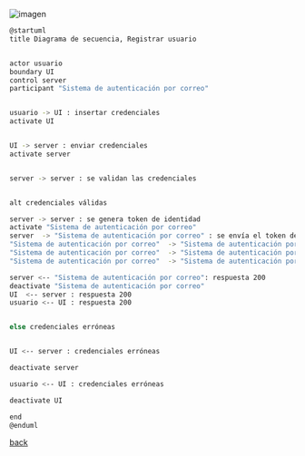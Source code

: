 ![imagen](http://www.plantuml.com/plantuml/png/jPD1ojim48NtEiMGTGAXor1A5eNIJHSjFS1K6eAeB9dHo93Zz01TTTUjB_QFBUKt3WISHJOXbj_xtjDOEcT1bj858ru2mMUF5yOEmH5aieMYzRY7xtJnMHWPIYx8FXbZq4fQdd-b4Xto5Nv-DJP5uHGKm0EnwJN1MzzZ5DZzK0vLFXQXg6_G-l5VX5vfDZ5JsYczSU7mIObm0X-L9gWI9ZUt2fId3dv08TMeHuKghwbgeJZuXuQcKbVzjt9cWW63TnWXO5uJZC4WgoKOnZ-JE3zYNIWI8qZwJN7Qk5UhgC4jTJREfL4rOAEZ5g0uZ7yHA2mTCkLPUzNL9jRbyFuzD-AVQlAbpY6E_pjYZMjJhjhN91PaX_2jJ87xspwlTGmlIMoZRaaKo0ghoji4k4ptzY4_7WuRqITWodsXB0WVZaVZwDcpexTZpclHzy1MRPQezFwrCHGohSyzyRGrmbpltWh-IBZqRbfpbxpDEzrtYiwSzQTquGq0.png)

```bash
@startuml
title Diagrama de secuencia, Registrar usuario


actor usuario
boundary UI
control server
participant "Sistema de autenticación por correo"


usuario -> UI : insertar credenciales
activate UI


UI -> server : enviar credenciales
activate server 


server -> server : se validan las credenciales


alt credenciales válidas

server -> server : se genera token de identidad
activate "Sistema de autenticación por correo"
server  -> "Sistema de autenticación por correo" : se envía el token de sesión y el correo del usuario
"Sistema de autenticación por correo"  -> "Sistema de autenticación por correo" : Genera número de validación
"Sistema de autenticación por correo"  -> "Sistema de autenticación por correo" : Guarda Numero, correo y token
"Sistema de autenticación por correo"  -> "Sistema de autenticación por correo" : envía correo electrónico al usuario

server <-- "Sistema de autenticación por correo": respuesta 200
deactivate "Sistema de autenticación por correo"
UI  <-- server : respuesta 200
usuario <-- UI : respuesta 200


else credenciales erróneas


UI <-- server : credenciales erróneas

deactivate server

usuario <-- UI : credenciales erróneas

deactivate UI

end
@enduml
```

[back](../../../Diagramas.md)